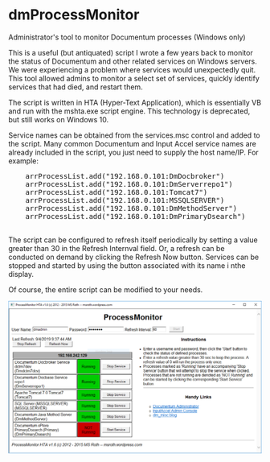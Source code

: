 # dmProcessMonitor
Administrator's tool to monitor Documentum processes (Windows only)

This is a useful (but antiquated) script I wrote a few years back to monitor the status of Documentum and other related services on Windows servers.  We were experiencing a problem where services would unexpectedly quit.  This tool allowed admins to monitor a select set of services, quickly identify services that had died, and restart them.

The script is written in HTA (Hyper-Text Application), which is essentially VB and run with the mshta.exe script engine.  This technology is deprecated, but still works on Windows 10.

Service names can be obtained from the services.msc control and added to the script.  Many common Documentum and Input Accel service names are already included in the script, you just need to supply the host name/IP.  For example:

<pre>
	arrProcessList.add("192.168.0.101:DmDocbroker")
	arrProcessList.add("192.168.0.101:DmServerrepo1")
	arrProcessList.add("192.168.0.101:Tomcat7")
	arrProcessList.add("192.168.0.101:MSSQLSERVER")
	arrProcessList.add("192.168.0.101:DmMethodServer")
	arrProcessList.add("192.168.0.101:DmPrimaryDsearch")
  </pre>

The script can be configured to refresh itself periodically by setting a value greater than 30 in the Refresh Internval field.  Or, a refresh can be conducted on demand by clicking the Refresh Now button.  Services can be stopped and started by using the button associated with its name i nthe display.

Of course, the entire script can be modified to your needs.

![](https://github.com/msroth/dmProcessMonitor/blob/master/Capture.PNG)

